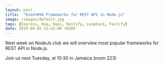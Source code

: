 ```yaml
---
layout: post
title:  "Event#56 Frameworks for REST API in Node.js"
image: /images/default.jpg
tags: [Express, Koa, Hapi, Restify, Loopback, Fastify]
date: 2019-09-05 15:42:00 +0200
---
```


Next week on NodeJs club we will overview most popular frameworks for REST API in Node.js.[]()

Join us next Tuesday, at 10:30 in Jamaica (room 223)